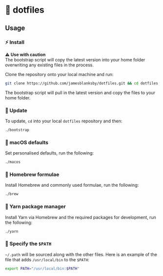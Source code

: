 # 🔧 dotfiles

## Usage

### ⚡️ Install

⚠️ **Use with caution**\
The bootstrap script will copy the latest version into your home folder overwriting any existing files in the process.

Clone the repository onto your local machine and run:

```bash
git clone https://github.com/jamesblanksby/dotfiles.git && cd dotfiles && ./bootstrap
```

The bootstrap script will pull in the latest version and copy the files to your home folder.

### 💎 Update

To update, `cd` into your local `dotfiles` repository and then:

```bash
./bootstrap
```

### 🍎 macOS defaults

Set personalised defaults, run the following:

```bash
./macos
```

### 🍺 Homebrew formulae

Install Homebrew and commonly used formulae, run the following:

```bash
./brew
```

### 🧶 Yarn package manager

Install Yarn via Homebrew and the required packages for development, run the following:
```bash
./yarn
```

### 📁 Specify the `$PATH`

`~/.path` will be sourced along with the other files. Here is an example of the file that adds `/usr/local/bin` to the `$PATH`:

```bash
export PATH="/usr/local/bin:$PATH"
```
